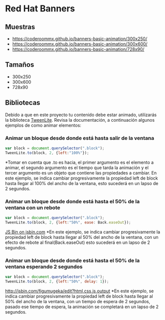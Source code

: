 # Red Hat Banners
## Muestras
- https://coderoommx.github.io/banners-basic-animation/300x250/
- https://coderoommx.github.io/banners-basic-animation/300x600/
- https://coderoommx.github.io/banners-basic-animation/728x90/

## Tamaños
- 300x250
- 300x600
- 728x90

## Bibliotecas
Debido a que en este proyecto tu contenido debe estar animado, utilizarás la biblioteca [TweenLite](https://greensock.com/tweenlite). Revisa la documentación, a continuación algunos ejemplos de como animar elementos:

### Animar un bloque desde donde está hasta salir de la ventana
```Javascript
var block = document.querySelector(".block");
TweenLite.to(block, 2, {left:"100%"});
```
*Tomar en cuenta que .to es hacia, el primer argumento es el elemento a animar, el segundo argumento es el tiempo que tarda la animación y el tercer argumento es un objeto que contiene las propiedades a cambiar. En este ejemplo, se indica cambiar progresivamente la propiedad left de block hasta llegar al 100% del ancho de la ventana, esto sucederá en un lapso de 2 segundos.

### Animar un bloque desde donde está hasta el 50% de la ventana con un rebote
```Javascript
var block = document.querySelector(".block");
TweenLite.to(block, 2, {left:"50%", ease: Back.easeOut});
```
<a class="jsbin-embed" href="http://jsbin.com/figumugeka/2/embed?html,css,js,output">JS Bin on jsbin.com</a><script src="http://static.jsbin.com/js/embed.min.js?4.1.4"></script>
*En este ejemplo, se indica cambiar progresivamente la propiedad left de block hasta llegar al 50% del ancho de la ventana, con un efecto de rebote al final(Back.easeOut) esto sucederá en un lapso de 2 segundos.

### Animar un bloque desde donde está hasta el 50% de la ventana esperando 2 segundos
```Javascript
var block = document.querySelector(".block");
TweenLite.to(block, 2, {left:"50%", delay: 1});
```
http://jsbin.com/figumugeka/edit?html,css,js,output
*En este ejemplo, se indica cambiar progresivamente la propiedad left de block hasta llegar al 50% del ancho de la ventana, con un tiempo de espera de 2 segundos, pasado ese tiempo de espera, la animación se completará en un lapso de 2 segundos.
